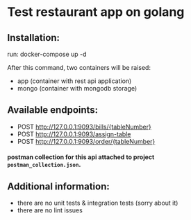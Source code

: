 # Test restaurant app on golang

## Installation:
run: docker-compose up -d

After this command, two containers will be raised:
- app (container with rest api application)
- mongo (container with mongodb storage)

## Available endpoints:

- POST http://127.0.0.1:9093/bills/{tableNumber} 
- POST http://127.0.0.1:9093/assign-table 
- POST http://127.0.0.1:9093/order/{tableNumber} 

#### postman collection for this api attached to project `postman_collection.json`.

## Additional information:
- there are no unit tests & integration tests (sorry about it)
- there are no lint issues
